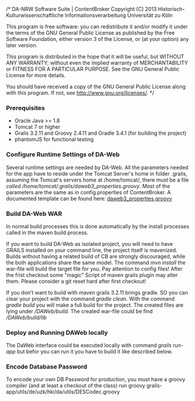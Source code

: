 /*
  DA-NRW Software Suite | ContentBroker
  Copyright (C) 2013 Historisch-Kulturwissenschaftliche Informationsverarbeitung
  Universität zu Köln

  This program is free software: you can redistribute it and/or modify
  it under the terms of the GNU General Public License as published by
  the Free Software Foundation, either version 3 of the License, or
  (at your option) any later version.

  This program is distributed in the hope that it will be useful,
  but WITHOUT ANY WARRANTY; without even the implied warranty of
  MERCHANTABILITY or FITNESS FOR A PARTICULAR PURPOSE.  See the
  GNU General Public License for more details.

  You should have received a copy of the GNU General Public License
  along with this program.  If not, see <http://www.gnu.org/licenses/>.
*/

### Prerequisites

- Oracle Java >= 1.8 
- Tomcat 7 or higher
- Grails 3.2.11 and Groovy 2.4.11 and Gradle 3.4.1  (for building the project)
- phantomJS for functional testing

### Configure Runtime Settings of DA-Web

Several runtime settings are needed by DA-Web. All the parameters needed for the app have to reside under the Tomcat Server's home in folder .grails, assuming the Tomcat's servers home at /home/tomcat/, there must be a file *called /home/tomcat/.grails/daweb3_properties.groovy*.
Most of the parameters are the same as in config.properties of ContentBroker.
A documented template can be found here: [daweb3_properties.groovy](DNSCore/master/ContentBroker/src/main/markdown/daweb_setup.md)

### Build DA-Web WAR

In normal build processes this is done automatically by the install processes called in
the maven build process. 

If you want to build DA-Web as isolated project, you will need to have GRAILS installed on your command line, the project itself is mavenized.
Builds without having a related build of CB are strongly discouraged, while the both
applications share the same model.
The command	*mvn install*  the war-file will build the target file for you.
Pay attention to config files! After the frist checkout some "magic" Script of maven grails plugin may alter them. Please consider a git reset hard after first checkout!

If you don't want to build with maven grails 3.2.11 brings gradle. SO you can clear your project with the command *gradle clean*. With the command *gradle build* you will make a full build for the project. The created files are lying under */DAWeb/build*. The created war-file could be find */DAWeb/build/lib*

### Deploy and Running DAWeb locally

The DaWeb interface could be executed locally with command *grails run-app* but befor you can run it you have to build it like described below.

### Encode Database Password

To encode your own DB Password for production, you must have a groovy compiler (and at least a checkout of the class) run
groovy grails-app/utils/de/uzk/hki/da/utils/DESCodec.groovy <your password>